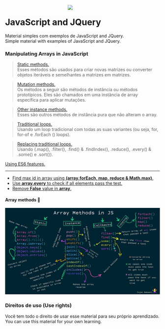 <img src="https://i.ibb.co/M6nBBb0/mascote.png" align="right" width="300">

# JavaScript and JQuery

<p>
  Material simples com exemplos de JavaScript and JQuery.<br/>
  Simple material with examples of JavaScript and JQuery.
</p>

### Manipulating Arrays in JavaScript

> [Static methods.](https://github.com/JoseMateusCamargo/javascript/blob/master/arrays-manipulating/static.methods.js)  
> Esses métodos são usados para criar novas matrizes ou converter objetos iteráveis
> e semelhantes a matrizes em matrizes.

> [Mutation methods.](https://github.com/JoseMateusCamargo/javascript/blob/master/arrays-manipulating/mutation.methods.js)  
> Os métodos a seguir são métodos de instância ou métodos prototípicos.
> Eles são chamados em uma instância de array específica para aplicar mutações.

> [Other instance methods.](https://github.com/JoseMateusCamargo/javascript/blob/master/arrays-manipulating/others.methods.js)  
> Esses são outros métodos de instância pura que não alteram o array.

> [Traditional loops.](https://github.com/JoseMateusCamargo/javascript/blob/master/arrays-manipulating/traditional.loops.js)  
> Usando um loop tradicional com todas as suas variantes (ou seja, for, for-of e .forEach () loops).

> [Replacing traditional loops.](https://github.com/JoseMateusCamargo/javascript/blob/master/arrays-manipulating/replacing.traditional.loops.js)  
> Usando (.map(), .filter(), .find() & .findIndex(), .reduce(), .every() & .some() e .sort()).

[Using ES6 features.](https://github.com/JoseMateusCamargo/javascript/blob/master/arrays-manipulating/ES6.features.js)

---

* [Find max id in array using <b>(array.forEach, map, reduce & Math.max)</b>.](https://github.com/JoseMateusCamargo/javascript/blob/master/arrays-manipulating/max.id.js)
* [Use <b>array.every</b> to check if all elements pass the test.](https://github.com/JoseMateusCamargo/javascript/blob/master/arrays-manipulating/array.every.js)
* [Remove <b>False</b> value in <b>array</b>.](https://github.com/JoseMateusCamargo/javascript/blob/master/arrays-manipulating/remove.false.value.js)

#### Array methods 🚀

![alt text](../assets/img/array_methods_in_js.jpeg)

### Direitos de uso (Use rights)

<p>
  Você tem todo o direito de usar esse material para seu próprio aprendizado.<br/>
  You can use this material for your own learning.
</p>